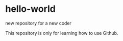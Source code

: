 # hello-world
new repository for a new coder

This repository is only for learning how to use Github.
